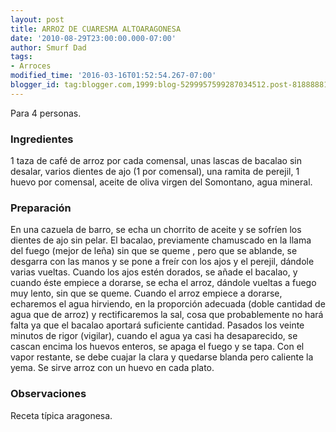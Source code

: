 ```yaml
---
layout: post
title: ARROZ DE CUARESMA ALTOARAGONESA
date: '2010-08-29T23:00:00.000-07:00'
author: Smurf Dad
tags:
- Arroces
modified_time: '2016-03-16T01:52:54.267-07:00'
blogger_id: tag:blogger.com,1999:blog-5299957599287034512.post-8188888100415262473
---
```


Para 4 personas.

<h3>Ingredientes</h3>

1 taza de café de arroz por cada comensal, unas lascas de bacalao sin desalar, varios dientes de ajo (1 por comensal), una ramita de perejil, 1 huevo por comensal, aceite de oliva virgen del Somontano, agua mineral.

<h3>Preparación</h3>

En una cazuela de barro, se echa un chorrito de aceite y se sofríen los dientes de ajo sin pelar. El bacalao, previamente chamuscado en la llama del fuego (mejor de leña) sin que se queme , pero que se ablande, se desgarra con las manos y se pone a freír con los ajos y el perejil, dándole varias vueltas. Cuando los ajos estén dorados, se añade el bacalao, y cuando éste empiece a dorarse, se echa el arroz, dándole vueltas a fuego muy lento, sin que se queme. Cuando el arroz empiece a dorarse, echaremos el agua hirviendo, en la proporción adecuada (doble cantidad de agua que de arroz) y rectificaremos la sal, cosa que probablemente no hará falta ya que el bacalao aportará suficiente cantidad. Pasados los veinte minutos de rigor (vigilar), cuando el agua ya casi ha desaparecido, se cascan encima los huevos enteros, se apaga el fuego y se tapa. Con el vapor restante, se debe cuajar la clara y quedarse blanda pero caliente la yema. Se sirve arroz con un huevo en cada plato.

<h3>Observaciones</h3>

Receta típica aragonesa.

